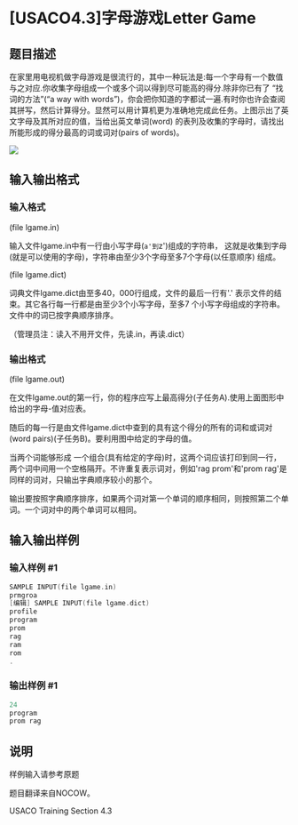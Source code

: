 # [USACO4.3]字母游戏Letter Game

## 题目描述

在家里用电视机做字母游戏是很流行的，其中一种玩法是:每一个字母有一个数值与之对应.你收集字母组成一个或多个词以得到尽可能高的得分.除非你已有了 “找词的方法”(“a way with words”)，你会把你知道的字都试一遍.有时你也许会查阅其拼写，然后计算得分。显然可以用计算机更为准确地完成此任务。上图示出了英文字母及其所对应的值，当给出英文单词(word) 的表列及收集的字母时，请找出所能形成的得分最高的词或词对(pairs of words)。

![](https://cdn.luogu.com.cn/upload/pic/1969.png)

## 输入输出格式

### 输入格式

(file lgame.in)

输入文件lgame.in中有一行由小写字母(`a'到`z')组成的字符串， 这就是收集到字母(就是可以使用的字母)，字符串由至少3个字母至多7个字母(以任意顺序) 组成。

(file lgame.dict)

词典文件lgame.dict由至多40，000行组成，文件的最后一行有'.' 表示文件的结束。其它各行每一行都是由至少3个小写字母，至多7 个小写字母组成的字符串。文件中的词已按字典顺序排序。

（管理员注：读入不用开文件，先读.in，再读.dict）

### 输出格式

(file lgame.out)

在文件lgame.out的第一行，你的程序应写上最高得分(子任务A).使用上面图形中给出的字母-值对应表。

随后的每一行是由文件lgame.dict中查到的具有这个得分的所有的词和或词对(word pairs)(子任务B)。要利用图中给定的字母的值。

当两个词能够形成 一个组合(具有给定的字母)时，这两个词应该打印到同一行，两个词中间用一个空格隔开。不许重复表示词对，例如'rag prom'和'prom rag'是同样的词对，只输出字典顺序较小的那个。

输出要按照字典顺序排序，如果两个词对第一个单词的顺序相同，则按照第二个单词。一个词对中的两个单词可以相同。

## 输入输出样例

### 输入样例 #1

```cpp
SAMPLE INPUT(file lgame.in)
prmgroa
[编辑] SAMPLE INPUT(file lgame.dict)
profile
program
prom
rag
ram
rom
.
```


### 输出样例 #1

```cpp
24
program
prom rag
```


## 说明

样例输入请参考原题

题目翻译来自NOCOW。

USACO Training Section 4.3

